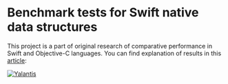 # Benchmark tests for Swift native data structures

This project is a part of original research of comparative performance in Swift and Objective-C languages.
You can find explanation of results in this [article](https://yalantis.com/blog/is-swift-faster-than-objective-c?utm_source=github):



<a href="https://yalantis.com/?utm_source=github"><img src="https://raw.githubusercontent.com/Yalantis/PullToMakeSoup/master/PullToMakeSoupDemo/Resouces/badge_dark.png" alt="Yalantis" style="max-width:100%;"></a>
